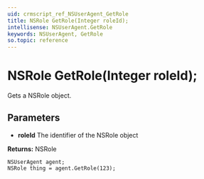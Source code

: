 ```yaml
---
uid: crmscript_ref_NSUserAgent_GetRole
title: NSRole GetRole(Integer roleId);
intellisense: NSUserAgent.GetRole
keywords: NSUserAgent, GetRole
so.topic: reference
---
```


# NSRole GetRole(Integer roleId);

Gets a NSRole object.

## Parameters

* **roleId** The identifier of the NSRole object

**Returns:** NSRole

```crmscript
NSUserAgent agent;
NSRole thing = agent.GetRole(123);
```

